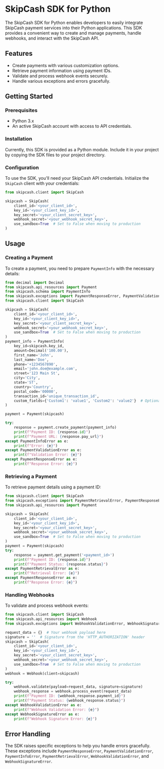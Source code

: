 
# SkipCash SDK for Python

The SkipCash SDK for Python enables developers to easily integrate SkipCash payment services into their Python applications. This SDK provides a convenient way to create and manage payments, handle webhooks, and interact with the SkipCash API.

## Features

- Create payments with various customization options.
- Retrieve payment information using payment IDs.
- Validate and process webhook events securely.
- Handle various exceptions and errors gracefully.

## Getting Started

### Prerequisites

- Python 3.x
- An active SkipCash account with access to API credentials.

### Installation

Currently, this SDK is provided as a Python module. Include it in your project by copying the SDK files to your project directory.

### Configuration

To use the SDK, you'll need your SkipCash API credentials. Initialize the `SkipCash` client with your credentials:

```python
from skipcash.client import SkipCash

skipcash = SkipCash(
    client_id='<your_client_id>',
    key_id='<your_client_key_id>',
    key_secret='<your_client_secret_key>',
    webhook_secret='<your_webhook_secret_key>',
    use_sandbox=True  # Set to False when moving to production
)
```

## Usage

### Creating a Payment

To create a payment, you need to prepare `PaymentInfo` with the necessary details:

```python
from decimal import Decimal
from skipcash.api_resources import Payment
from skipcash.schema import PaymentInfo
from skipcash.exceptions import PaymentResponseError, PaymentValidationError, PaymentInfoError
from skipcash.client import SkipCash

skipcash = SkipCash(
    client_id='<your_client_id>',
    key_id='<your_client_key_id>',
    key_secret='<your_client_secret_key>',
    webhook_secret='<your_webhook_secret_key>',
    use_sandbox=True  # Set to False when moving to production
)
payment_info = PaymentInfo(
    key_id=skipcash.key_id,
    amount=Decimal('100.00'),
    first_name='John',
    last_name='Doe',
    phone='+1234567890',
    email='john.doe@example.com',
    street='123 Main St',
    city='City',
    state='ST',
    country='Country',
    postal_code='00000',
    transaction_id='unique_transaction_id',
    custom_fields={'Custom1': 'value1', 'Custom2': 'value2'}  # Optional
)

payment = Payment(skipcash)

try:
    response = payment.create_payment(payment_info)
    print(f"Payment ID: {response.id}")
    print(f"Payment URL: {response.pay_url}")
except PaymentInfoError as e:
    print(f"Error: {e}")
except PaymentValidationError as e:
    print(f"Validation Error: {e}")
except PaymentResponseError as e:
    print(f"Response Error: {e}")
```

### Retrieving a Payment

To retrieve payment details using a payment ID:

```python
from skipcash.client import SkipCash
from skipcash.exceptions import PaymentRetrievalError, PaymentResponseError
from skipcash.api_resources import Payment

skipcash = SkipCash(
    client_id='<your_client_id>',
    key_id='<your_client_key_id>',
    key_secret='<your_client_secret_key>',
    webhook_secret='<your_webhook_secret_key>',
    use_sandbox=True  # Set to False when moving to production
)
payment = Payment(skipcash)
try:
    response = payment.get_payment('<payment_id>')
    print(f"Payment ID: {response.id}")
    print(f"Payment Status: {response.status}")
except PaymentRetrievalError as e:
    print(f"Retrieval Error: {e}")
except PaymentResponseError as e:
    print(f"Response Error: {e}")
```

### Handling Webhooks

To validate and process webhook events:

```python
from skipcash.client import SkipCash
from skipcash.api_resources import Webhook
from skipcash.exceptions import WebhookValidationError, WebhookSignatureError

request_data = {}  # Your webhook payload here
signature = ''  # Signature from the 'HTTP_AUTHORIZATION' header
skipcash = SkipCash(
    client_id='<your_client_id>',
    key_id='<your_client_key_id>',
    key_secret='<your_client_secret_key>',
    webhook_secret='<your_webhook_secret_key>',
    use_sandbox=True  # Set to False when moving to production
)
webhook = Webhook(client=skipcash)

try:
    webhook.validate(payload=request_data, signature=signature)
    webhook_response = webhook.process_event(request_data)
    print(f"Payment ID: {webhook_response.payment_id}")
    print(f"Payment Status: {webhook_response.status}")
except WebhookValidationError as e:
    print(f"Webhook Validation Error: {e}")
except WebhookSignatureError as e:
    print(f"Webhook Signature Error: {e}")
```

## Error Handling

The SDK raises specific exceptions to help you handle errors gracefully. These exceptions include `PaymentResponseError`, `PaymentValidationError`, `PaymentInfoError`, `PaymentRetrievalError`, `WebhookValidationError`, and `WebhookSignatureError`.

